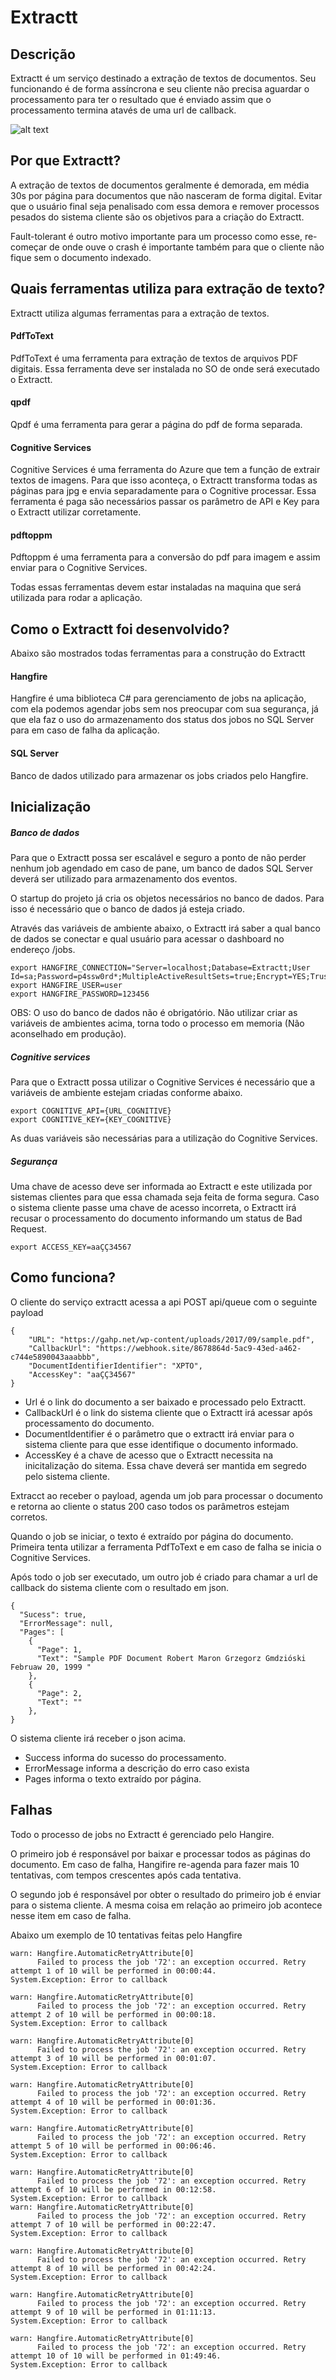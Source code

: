 # Extractt

## Descrição
Extractt é um serviço destinado a extração de textos de documentos. Seu funcionando é de forma assíncrona e seu cliente não precisa aguardar o processamento para ter o resultado que é enviado assim que o processamento termina atavés de uma url de callback.

![alt text](https://github.com/StephanyBatista/extractt/blob/master/Assets/extractt_flow.png?raw=true)

## Por que Extractt?
A extração de textos de documentos geralmente é demorada, em média 30s por página para documentos que não nasceram de forma digital. Evitar que o usuário final seja penalisado com essa demora e remover processos pesados do sistema cliente são os objetivos para a criação do Extractt.

Fault-tolerant é outro motivo importante para um processo como esse, re-começar de onde ouve o crash é importante também para que o cliente não fique sem o documento indexado.

## Quais ferramentas utiliza para extração de texto?
Extractt utiliza algumas ferramentas para a extração de textos. 

#### PdfToText
PdfToText é uma ferramenta para extração de textos de arquivos PDF digitais. Essa ferramenta deve ser instalada no SO de onde será executado o Extractt.

#### qpdf
Qpdf é uma ferramenta para gerar a página do pdf de forma separada.

#### Cognitive Services
Cognitive Services é uma ferramenta do Azure que tem a função de extrair textos de imagens. Para que isso aconteça, o Extractt transforma todas as páginas para jpg e envia separadamente para o Cognitive processar. Essa ferramenta é paga são necessários passar os parâmetro de API e Key para o Extractt utilizar corretamente.

#### pdftoppm
Pdftoppm é uma ferramenta para a conversão do pdf para imagem e assim enviar para o Cognitive Services.

Todas essas ferramentas devem estar instaladas na maquina que será utilizada para rodar a aplicação.


## Como o Extractt foi desenvolvido?

Abaixo são mostrados todas ferramentas para a construção do Extractt

#### Hangfire
Hangfire é uma biblioteca C# para gerenciamento de jobs na aplicação, com ela podemos agendar jobs sem nos preocupar com sua segurança, já que ela faz o uso do armazenamento dos status dos jobos no SQL Server para em caso de falha da aplicação.

#### SQL Server
Banco de dados utilizado para armazenar os jobs criados pelo Hangfire.

## Inicialização
##### Banco de dados
Para que o Extractt possa ser escalável e seguro a ponto de não perder nenhum job agendado em caso de pane, um banco de dados SQL Server deverá ser utilizado para armazenamento dos eventos. 

O startup do projeto já cria os objetos necessários no banco de dados. Para isso é necessário que o banco de dados já esteja criado. 

Através das variáveis de ambiente abaixo, o Extractt irá saber a qual banco de dados se conectar e qual usuário para acessar o dashboard no endereço /jobs.
```
export HANGFIRE_CONNECTION="Server=localhost;Database=Extractt;User Id=sa;Password=p4ssw0rd*;MultipleActiveResultSets=true;Encrypt=YES;TrustServerCertificate=YES"
export HANGFIRE_USER=user
export HANGFIRE_PASSWORD=123456
```

OBS: O uso do banco de dados não é obrigatório. Não utilizar criar as variáveis de ambientes acima, torna todo o processo em memoria (Não aconselhado em produção).

##### Cognitive services
Para que o Extractt possa utilizar o Cognitive Services é necessário que a variáveis de ambiente estejam criadas conforme abaixo.
```
export COGNITIVE_API={URL_COGNITIVE}
export COGNITIVE_KEY={KEY_COGNITIVE}
```

As duas variáveis são necessárias para a utilização do Cognitive Services.

##### Segurança
Uma chave de acesso deve ser informada ao Extractt e este utilizada por sistemas clientes para que essa chamada seja feita de forma segura. Caso o sistema cliente passe uma chave de acesso incorreta, o Extractt irá recusar o processamento do documento informando um status de Bad Request.
```
export ACCESS_KEY=aaÇÇ34567
```

## Como funciona?
O cliente do serviço extractt acessa a api POST api/queue com o seguinte payload
```
{
	"URL": "https://gahp.net/wp-content/uploads/2017/09/sample.pdf",
	"CallbackUrl": "https://webhook.site/8678864d-5ac9-43ed-a462-c744e5890043aaabbb",
	"DocumentIdentifierIdentifier": "XPTO",
	"AccessKey": "aaÇÇ34567"
}	
```
- Url é o link do documento a ser baixado e processado pelo Extractt.
- CallbackUrl é o link do sistema cliente que o Extractt irá acessar após processamento do documento.
- DocumentIdentifier é o parâmetro que o extractt irá enviar para o sistema cliente para que esse identifique o documento informado.
- AccessKey é a chave de acesso que o Extractt necessita na inicitalização do sitema. Essa chave deverá ser mantida em segredo pelo sistema cliente.

Extracct ao receber o payload, agenda um job para processar o documento e retorna ao cliente o status 200 caso todos os parâmetros estejam corretos. 

Quando o job se iniciar, o texto é extraído por página do documento. Primeira tenta utilizar a ferramenta PdfToText e em caso de falha se inicia o Cognitive Services.

Após todo o job ser executado, um outro job é criado para chamar a url de callback do sistema cliente com o resultado em json.
```
{
  "Sucess": true,
  "ErrorMessage": null,
  "Pages": [
    {
      "Page": 1,
      "Text": "Sample PDF Document Robert Maron Grzegorz Gmdzióski Februaw 20, 1999 "
    },
    {
      "Page": 2,
      "Text": ""
    },
}
```
O sistema cliente irá receber o json acima.
- Success informa do sucesso do processamento.
- ErrorMessage informa a descrição do erro caso exista
- Pages informa o texto extraído por página.

## Falhas
Todo o processo de jobs no Extractt é gerenciado pelo Hangire.

O primeiro job é responsável por baixar e processar todos as páginas do documento. Em caso de falha, Hangifire re-agenda para fazer mais 10 tentativas, com tempos crescentes após cada tentativa.

O segundo job é responsável por obter o resultado do primeiro job é enviar para o sistema cliente. A mesma coisa em relação ao primeiro job acontece nesse item em caso de falha.

Abaixo um exemplo de 10 tentativas feitas pelo Hangfire

```
warn: Hangfire.AutomaticRetryAttribute[0]
      Failed to process the job '72': an exception occurred. Retry attempt 1 of 10 will be performed in 00:00:44.
System.Exception: Error to callback
  
warn: Hangfire.AutomaticRetryAttribute[0]
      Failed to process the job '72': an exception occurred. Retry attempt 2 of 10 will be performed in 00:00:18.
System.Exception: Error to callback
   
warn: Hangfire.AutomaticRetryAttribute[0]
      Failed to process the job '72': an exception occurred. Retry attempt 3 of 10 will be performed in 00:01:07.
System.Exception: Error to callback
   
warn: Hangfire.AutomaticRetryAttribute[0]
      Failed to process the job '72': an exception occurred. Retry attempt 4 of 10 will be performed in 00:01:36.
System.Exception: Error to callback
   
warn: Hangfire.AutomaticRetryAttribute[0]
      Failed to process the job '72': an exception occurred. Retry attempt 5 of 10 will be performed in 00:06:46.
System.Exception: Error to callback
   
warn: Hangfire.AutomaticRetryAttribute[0]
      Failed to process the job '72': an exception occurred. Retry attempt 6 of 10 will be performed in 00:12:58.
System.Exception: Error to callback
warn: Hangfire.AutomaticRetryAttribute[0]
      Failed to process the job '72': an exception occurred. Retry attempt 7 of 10 will be performed in 00:22:47.
System.Exception: Error to callback
   
warn: Hangfire.AutomaticRetryAttribute[0]
      Failed to process the job '72': an exception occurred. Retry attempt 8 of 10 will be performed in 00:42:24.
System.Exception: Error to callback
  
warn: Hangfire.AutomaticRetryAttribute[0]
      Failed to process the job '72': an exception occurred. Retry attempt 9 of 10 will be performed in 01:11:13.
System.Exception: Error to callback
   
warn: Hangfire.AutomaticRetryAttribute[0]
      Failed to process the job '72': an exception occurred. Retry attempt 10 of 10 will be performed in 01:49:46.
System.Exception: Error to callback
   
```
